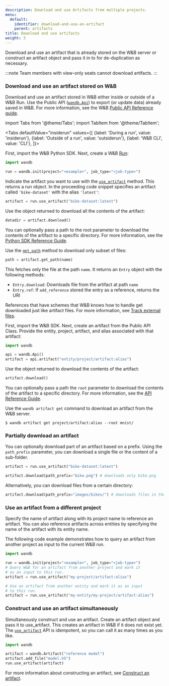 ```yaml
---
description: Download and use Artifacts from multiple projects.
menu:
  default:
    identifier: download-and-use-an-artifact
    parent: artifacts
title: Download and use artifacts
weight: 3
---
```


Download and use an artifact that is already stored on the W&B server or construct an artifact object and pass it in to for de-duplication as necessary.

:::note
Team members with view-only seats cannot download artifacts.
:::


### Download and use an artifact stored on W&B

Download and use an artifact stored in W&B either inside or outside of a W&B Run. Use the Public API ([`wandb.Api`](../../ref/python/public-api/api.md)) to export (or update data) already saved in W&B. For more information, see the W&B [Public API Reference guide](../../ref/python/public-api/README.md).

import Tabs from '@theme/Tabs';
import TabItem from '@theme/TabItem';

<Tabs
  defaultValue="insiderun"
  values={[
    {label: 'During a run', value: 'insiderun'},
    {label: 'Outside of a run', value: 'outsiderun'},
    {label: 'W&B CLI', value: 'CLI'},
  ]}>
  <TabItem value="insiderun">

First, import the W&B Python SDK. Next, create a W&B [Run](../../ref/python/run.md):

```python
import wandb

run = wandb.init(project="<example>", job_type="<job-type>")
```

Indicate the artifact you want to use with the [`use_artifact`](../../ref/python/run.md#use_artifact) method. This returns a run object. In the proceeding code snippet specifies an artifact called `'bike-dataset'` with the alias `'latest'`:

```python
artifact = run.use_artifact("bike-dataset:latest")
```

Use the object returned to download all the contents of the artifact:

```python
datadir = artifact.download()
```

You can optionally pass a path to the root parameter to download the contents of the artifact to a specific directory. For more information, see the [Python SDK Reference Guide](../../ref/python/artifact.md#download).

Use the [`get_path`](../../ref/python/artifact.md#get_path) method to download only subset of files:

```python
path = artifact.get_path(name)
```

This fetches only the file at the path `name`. It returns an `Entry` object with the following methods:

* `Entry.download`: Downloads file from the artifact at path `name`
* `Entry.ref`: If `add_reference` stored the entry as a reference, returns the URI

References that have schemes that W&B knows how to handle get downloaded just like artifact files. For more information, see [Track external files](../../guides/artifacts/track-external-files.md).
  
  </TabItem>
  <TabItem value="outsiderun">
  
First, import the W&B SDK. Next, create an artifact from the Public API Class. Provide the entity, project, artifact, and alias associated with that artifact:

```python
import wandb

api = wandb.Api()
artifact = api.artifact("entity/project/artifact:alias")
```

Use the object returned to download the contents of the artifact:

```python
artifact.download()
```

You can optionally pass a path the `root` parameter to download the contents of the artifact to a specific directory. For more information, see the [API Reference Guide](../../ref/python/artifact.md#download).
  
  </TabItem>
  <TabItem value="CLI">

Use the `wandb artifact get` command to download an artifact from the W&B server.

```
$ wandb artifact get project/artifact:alias --root mnist/
```
  </TabItem>
</Tabs>

### Partially download an artifact

You can optionally download part of an artifact based on a prefix. Using the `path_prefix` parameter, you can download a single file or the content of a sub-folder.

```python
artifact = run.use_artifact("bike-dataset:latest")

artifact.download(path_prefix="bike.png") # downloads only bike.png
```

Alternatively, you can download files from a certain directory:

```python
artifact.download(path_prefix="images/bikes/") # downloads files in the images/bikes directory
```
### Use an artifact from a different project

Specify the name of artifact along with its project name to reference an artifact. You can also reference artifacts across entities by specifying the name of the artifact with its entity name.

The following code example demonstrates how to query an artifact from another project as input to the current W&B run.

```python
import wandb

run = wandb.init(project="<example>", job_type="<job-type>")
# Query W&B for an artifact from another project and mark it
# as an input to this run.
artifact = run.use_artifact("my-project/artifact:alias")

# Use an artifact from another entity and mark it as an input
# to this run.
artifact = run.use_artifact("my-entity/my-project/artifact:alias")
```

### Construct and use an artifact simultaneously

Simultaneously construct and use an artifact. Create an artifact object and pass it to use_artifact. This creates an artifact in W&B if it does not exist yet. The [`use_artifact`](../../ref/python/run.md#use_artifact) API is idempotent, so you can call it as many times as you like.

```python
import wandb

artifact = wandb.Artifact("reference model")
artifact.add_file("model.h5")
run.use_artifact(artifact)
```

For more information about constructing an artifact, see [Construct an artifact](../../guides/artifacts/construct-an-artifact.md).